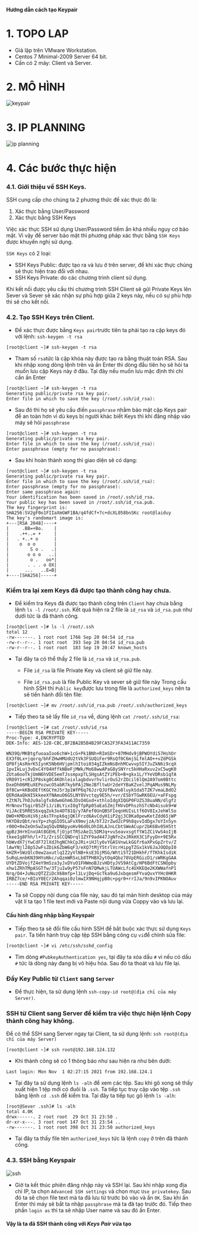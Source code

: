 ﻿#### Hướng dẫn cách tạo Keypair

# 1. TOPO LAP
- Giả lập trên VMware Workstation.
- Centos 7 Minimal-2009 Server 64 bit.
- Cần có 2 máy: Client và Server.
# 2. MÔ HÌNH
![keypair](https://user-images.githubusercontent.com/84270045/140883723-306a72a8-84a1-4cc9-aa78-dc93f7a17d09.png)
# 3. IP PLANNING
![ip planning](https://user-images.githubusercontent.com/84270045/140905424-d7437509-5d27-4954-a083-0a15e4d21993.png)
# 4. Các bước thực hiện
### 4.1. Giới thiệu về SSH Keys.
SSH cung cấp cho chúng ta 2 phương thức để xác thực đó là:

1. Xác thực bằng User/Password
1. Xác thực bằng SSH Keys

Việc xác thực SSH sử dụng User/Password tiềm ẩn khá nhiều nguy cơ bảo mật. Vì vậy để server bảo mật thì phương pháp xác thực bằng `SSH Keys` được khuyến nghị sử dụng.

`SSH Keys` có 2 loại: 
- SSH Keys Public: được tạo ra và lưu ở trên server, để khi xác thực chúng sẽ thực hiện trao đổi với nhau.
- SSH Keys Private: do các chương trình client sử dụng.

Khi kết nối được yêu cầu thì chương trình SSH Client sẽ gửi Private Keys lên Sever và Sever sẽ xác nhận sự phù hợp giữa 2 keys này, nếu có sự phù hợp thì sẽ cho kết nối.
### 4.2. Tạo SSH Keys trên Client.
- Để xác thực được bằng `Keys pair`trước tiên ta phải tạo ra cặp keys đó với lệnh: `ssh-keygen -t rsa`
```
[root@client ~]# ssh-keygen -t rsa

```
- Tham số `rsa`tức là cặp khóa này được tạo ra bằng thuật toán RSA.
Sau khi nhập xong dòng lệnh trên và ấn Enter thì dòng đầu tiên họ sẽ hỏi ta muốn lưu cặp Keys này ở đâu. Tại đây nếu muốn lưu mặc định thì chỉ cần ấn Enter 
```
[root@client ~]# ssh-keygen -t rsa
Generating public/private rsa key pair.
Enter file in which to save the key (/root/.ssh/id_rsa): 
```
- Sau đó thì họ sẽ yêu cầu điền `passphrase` nhằm bảo mật cặp Keys pair để an toàn hơn vì dù keys bị người khác biết Keys thì khi đăng nhập vào máy sẽ hỏi `passphrase`
```
[root@client ~]# ssh-keygen -t rsa
Generating public/private rsa key pair.
Enter file in which to save the key (/root/.ssh/id_rsa): 
Enter passphrase (empty for no passphrase):
```
- Sau khi hoàn thành xong thì giao diện sẽ có dạng: 
```
[root@client ~]# ssh-keygen -t rsa
Generating public/private rsa key pair.
Enter file in which to save the key (/root/.ssh/id_rsa):
Enter passphrase (empty for no passphrase):
Enter same passphrase again:
Your identification has been saved in /root/.ssh/id_rsa.
Your public key has been saved in /root/.ssh/id_rsa.pub.
The key fingerprint is:
SHA256:SV2gF0o1FIIaXmGWF1BA/q4fdCf+7c+dcXL058bnSKc root@laiduy
The key's randomart image is:
+---[RSA 2048]----+
|     .BB=+Bo.    |
|    .++..= +     |
|   . +..+ o      |
|    o  o o       |
|        S o .   .|
|       o o o   ..|
|        o .   oo*|
|       . . . o OX|
|      ...   ..E=B|
+----[SHA256]-----+
```
### Kiểm tra lại xem Keys đã được tạo thành công hay chưa. 
- Để kiểm tra Keys đã được tạo thành công trên `Client` hay chưa bằng lệnh `ls -l /root/.ssh`. Kết quả hiện ra 2 file là `id_rsa` và `id_rsa.pub` như dưới tức là đã thành công.
```
[root@client ~]# ls -l /root/.ssh
total 12
-rw-------. 1 root root 1766 Sep 20 04:54 id_rsa
-rw-r--r--. 1 root root  393 Sep 20 04:54 id_rsa.pub
-rw-r--r--. 1 root root  183 Sep 19 20:47 known_hosts
```
- Tại đây ta có thể thấy 2 file là `id_rsa` và `id_rsa.pub`. 
    - File `id_rsa` là file Private Key và client sẽ giữ file này.

    - File `id_rsa.pub` là file Public Key và sever sẽ giữ file này
 Trong cấu hình SSH thì `Public key`được lưu trong file là `authorized_keys` nên ta sẽ tiến hành đổi tên file:
 ```
[root@client ~]# mv /root/.ssh/id_rsa.pub /root/.ssh/authorized_keys
```
- Tiếp theo ta sẽ lấy file `id_rsa` về, dùng lệnh `cat /root/.ssh/id_rsa`:
```
[root@client ~]# cat /root/.ssh/id_rsa
-----BEGIN RSA PRIVATE KEY-----
Proc-Type: 4,ENCRYPTED
DEK-Info: AES-128-CBC,BF2BA2B5B4B29FCA52F3FA3411AC7359

WN39Q/MKBtgfuoaaIoo6chW+1cG+Pk1BNh+RImSDr+87MHdv9jBPWOYdi57HshOr
EX3f0Lx+jqorq/bhFZHwHMUdU2tVk3FSUQiFer9RsQf0C6mjSLfmlAO++vZdPGSk
QP8fjAsRmrK5IynK5Nb6HVjpmlhItoi034gIZkmNsBnhMCwvvp5IYJuZkN6i9cqX
1pvIkLuj3vDxC4Y04HffkNBeFjMWk/Mo68wwAPaG8ySNYrc5kHHaRxuv2xC5wgK0
ZUta6ooTkjUmN6hVDE5emTJssmpxpTLSHgsAtZYiPEb+B+gkx1L/YYeVDRsb1qfA
VRO9Y1+cR12P8skg0C4KOhleixlagbdvvrhvlirOuS2rZOcil6lQm2A97om9Bttc
DxeDh06MEuXEPozwcO5abR7kybPAj2NeJBfltwUr2deYYBaKZvelJPqAMus9NLMy
8f8Cw+kKBoDEftKGCYmJ5r3p1WfP6q76JzrQJUfBwVo8luykSda5TZK7vmaLBdO2
QERdAaQkHI5kkeeXfNAmuO6G5LNY8Vvctqy9E5h/+vr/E5bYTGwRK6EU/+aFFspg
tZtN7L7hOJu9algfx8dwmGhm6JDsO4Gxd+xthloIdgXIQGP0FUZS38uaNN/dlgfz
MrNnovTSgirB5ZFiJ/iBLYixIOgTfpRp05aEaSZmjfHVvDPhszhSTcNb4isuk9+W
ViJAcESRRES6xqqZok3o4OT81Q/y7AFef0UnQBSFIeqnHUIsLtf6OV8IxJehWlSo
DWO+KMDsHiV6jzAsTFnpk6qjQKlFrzd6AvCdyH1iP2gj3C0Ka0pewKetZdd65jWP
hKYD8zQbt/esYp+zhgGIO5LaFvX9mvjzA/bTJ2rZwdZcP9h8qvvIdDgx7oYIn5yn
r00O+0eZeOn5wZaq5QvDN8pyoHv96d0LOhI8LAJnLCbtSWeACupr2bK6Bv05H5tt
qpBz3HrHInxUAt8GEHLfjOjptTRSzAeIL5DMJq+vuSeavxsgtftW1ZCiVwS4oIjB
tkeeIg8Fhh/l+71/ZriSCCQNDrql1ZYF9ad447JgNfn2xJRkHX3C1FyyDn+9E5Rx
hbWvdX7jYwCdF72lXdJhgNChkCpJRi+iHJly6vYGASVnwLkGGfr6aXPxGpZrtv/Z
lAwYNjl28p52wFsZDik6ZbW6qF3/eXQ7tMjY5trlVcrHipgTZGx1kV6JaJOQDpI0
kHZR+SWzQlc0ew2axutlqIZ2yVlNB+ksE3GjMSG/Whti5T21DHkhF/fTKhkIsdiK
5uRqLmnbKN39HYoNkc/uQzmWRSxLb8TPHBX2ytOq4Qbz78VpERGizD1/sWRKgGAA
UYDtZDVojfZ4eY9m5za3yJxDYuO1FHWmoBJzvHDtyJVS9AtCg/HP6BdFtCSNOpby
xhw1ZRhTMpASGTfw/3TjuIw9yP57sFnN7QMwkjLTUAWcLfc4UXKEQe2KXWWafnP1
Nrq/O4+JuNuzQTZZiDcX68mfp+l1LvjDq+GcTka9u6JxbqesmFYvaQvxYYHc0HKR
IRBZ7ce/+BIoY0ECr2Ahqqai0zlmwIX9NHqjpB0c+pgr0+rrIJa/9n9vIPKNOAuv
-----END RSA PRIVATE KEY-----
```
- Ta sẽ Coppy nội dung của file này, sau đó tại màn hình desktop của máy vật lí ta tạo 1 file text mới và Paste nội dung vừa Coppy vào và lưu lại.
#### Cấu hình đăng nhập bằng Keyspair
- Tiếp theo ta sẽ đổi file cấu hình SSH để bắt buộc xác thực sử dụng `Keys pair`. Ta tiến hành truy cập tệp SSH bằng công cụ `vi`để chỉnh sửa file: 
```
[root@client ~]# vi /etc/ssh/sshd_config
```
- Tìm dòng `#PubkeyAuthentication yes`, tại đây ta xóa dấu `#` vì nếu có dấu `#` tức là dòng này đang bị vô hiệu hóa. Sau đó ta thoát và lưu file lại.
### Đẩy Key Public từ `Client` sang `Server`
- Để thực hiện, ta sử dụng lệnh `ssh-copy-id root@(địa chỉ của máy Server)`.  
### SSH từ Client sang Server để kiểm tra việc thực hiện lệnh Copy thành công hay không.
Để có thể SSH sang Server ngay tại Client, ta sử dụng lệnh: `ssh root@(địa chỉ của máy Server)`
```
[root@client ~]# ssh root@192.168.124.132
```

- Khi thành công sẽ có 1 thông báo như sau hiện ra như bên dưới: 
```
Last login: Mon Nov  1 02:27:15 2021 from 192.168.124.1
```
- Tại đây ta sử dụng lệnh `ls -alh` để xem các tệp. Sau khi gõ xong sẽ thấy xuất hiện 1 tệp mới có đuôi là `.ssh`. Ta tiếp tục truy cập vào tệp `.ssh` bằng lệnh `cd .ssh` để kiểm tra. Tại đây ta tiếp tục gõ lệnh `ls -alh`:
```
[root@Sever .ssh]# ls -alh
total 4.0K
drwx------. 2 root root  29 Oct 31 23:50 .
dr-xr-x---. 3 root root 147 Oct 31 23:54 ..
-rw-------. 1 root root 398 Oct 31 23:50 authorized_keys
```
- Tại đây ta thấy file tên `authorized_keys` tức là lệnh `copy` ở trên đã thành công.

### 4.3. SSH bằng Keyspair
![ssh](https://user-images.githubusercontent.com/84270045/140910189-e1ad93ff-6bf8-467c-b364-55f33c789049.png)
- Giờ ta kết thúc phiên đăng nhập này và SSH lại. Sau khi nhập xong địa chỉ IP, ta chọn `Advanced SSH settings` và chọn mục `Use privatekey`. Sau đó ta sẽ chọn file text mà ta đã lưu từ trước bỏ vào và ấn `OK`. Sau khi ấn Enter thì máy sẽ bắt ta nhập `passphrase` mà ta đã tạo trước đó. Tiếp theo phần `login as` thì ta sẽ nhập User name và sau đó ấn Enter.

#### Vậy là ta đã SSH thành công với *Keys Pair* vừa tạo




